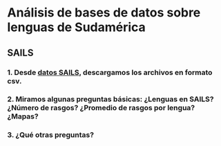 # Análisis de bases de datos sobre lenguas de Sudamérica
## SAILS
### 1. Desde [datos SAILS](https://github.com/cldf-datasets/sails), descargamos los archivos en formato **csv.**
### 2. Miramos algunas preguntas básicas: ¿Lenguas en SAILS? ¿Número de rasgos? ¿Promedio de rasgos por lengua? ¿Mapas?
### 3. ¿Qué otras preguntas?


